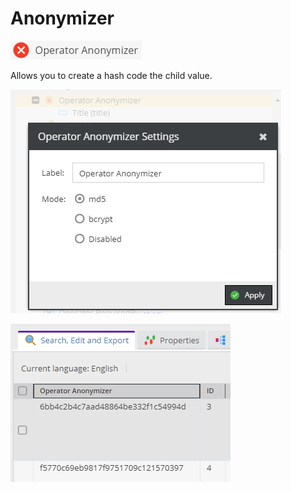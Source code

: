 # Anonymizer

![Symbol](../../../img/gridconfig/operator_anonymizer_symbol.png)

Allows you to create a hash code the child value.

<div class="image-as-lightbox"></div>

![Setting](../../../img/gridconfig/operator_anonymizer_setting.png)

<div class="image-as-lightbox"></div>

![Setting](../../../img/gridconfig/operator_anonymizer.png)



